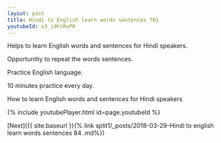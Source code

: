 ```yaml
---
layout: post
title: Hindi to English learn words sentences 701 
youtubeId: v3_i9hlRvP0
---
```

 
 
Helps to learn English words and sentences for Hindi speakers.

Opportunitiy to repeat the words sentences. 

Practice English language. 
 
10 minutes practice every day. 
 
How to learn English words and sentences for Hindi speakers 
 
{% include youtubePlayer.html id=page.youtubeId %}
 
 
[Next]({{ site.baseurl }}{% link  split1/_posts/2018-03-29-Hindi to english learn words sentences 84 .md%})
 
